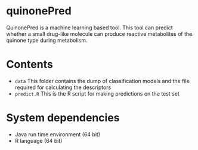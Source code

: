 # quinonePred
QuinonePred is a machine learning based tool. This tool can predict whether a small drug-like molecule can produce reactive metabolites of the quinone type during metabolism.

# Contents
* ``data`` This folder contains the dump of classification models and the file required for calculating the descriptors
* ``predict.R`` This is the R script for making predictions on the test set

# System dependencies
* Java run time environment (64 bit)
* R language (64 bit)
